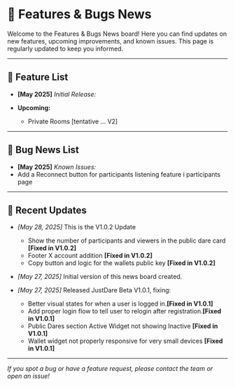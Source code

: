 # 📢 Features & Bugs News

Welcome to the Features & Bugs News board! Here you can find updates on new features, upcoming improvements, and known issues. This page is regularly updated to keep you informed.

---

## 🚀 Feature List

- **[May 2025]** _Initial Release:_
  
- **Upcoming:**
  - Private Rooms [tentative ... V2]

---

## 🐞 Bug News List

- **[May 2025]** _Known Issues:_
- Add a Reconnect button for participants listening feature i participants page


---

## 📝 Recent Updates

- _[May 28, 2025]_ This is the V1.0.2 Update
  - Show the number of participants and viewers in the public dare card **[Fixed in V1.0.2]**
  - Footer X account addition **[Fixed in V1.0.2]**
  - Copy button and logic for the wallets public key **[Fixed in V1.0.2]**
 
    
- _[May 27, 2025]_ Initial version of this news board created.
- _[May 27, 2025]_ Released JustDare Beta V1.0.1, fixing:
   - Better visual states for when a user is logged in.**[Fixed in V1.0.1]**
  - Add proper login flow to tell user to relogin after registration.**[Fixed in V1.0.1]**
  - Public Dares section Active Widget not showing Inactive **[Fixed in V1.0.1]**
  - Wallet widget not properly responsive for very small devices **[Fixed in V1.0.1]**

---

_If you spot a bug or have a feature request, please contact the team or open an issue!_

